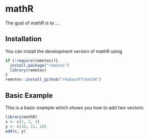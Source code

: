 
# mathR

The goal of mathR is to ...

## Installation

You can install the development version of mathR using 

``` r
if (!require(remotes)){
  install.package("remotes")
  library(remotes)
}
remotes::install_github("rkabacoff/mathR")
```

## Basic Example

This is a basic example which shows you how to add two vectors:

``` r
library(mathR)
x <- c(1, 2, 3)
y <- c(10, 15, 20)
add(x, y)
```

